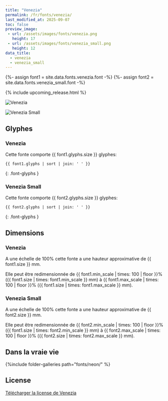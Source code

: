 ```yaml
---
title: "Venezia"
permalink: /fr/fonts/venezia/
last_modified_at: 2025-09-07
toc: false
preview_image:
 - url: /assets/images/fonts/venezia.png
   height: 17
 - url: /assets/images/fonts/venezia_small.png
   height: 12
data_title:
  - venezia
  - venezia_small
---
```

{%- assign font1 = site.data.fonts.venezia.font -%}
{%- assign font2 = site.data.fonts.venezia_small.font -%}

{% include upcoming_release.html %}

![Venezia](/assets/images/fonts/venezia.png)

![Venezia Small](/assets/images/fonts/venezia_small.png)

## Glyphes

### Venezia

Cette fonte comporte  {{ font1.glyphs.size }} glyphes:

```
{{ font1.glyphs | sort | join: ' ' }}
```
{: .font-glyphs }

### Venezia Small

Cette fonte comporte  {{ font2.glyphs.size }} glyphes:

```
{{ font2.glyphs | sort | join: ' ' }}
```
{: .font-glyphs }

## Dimensions

### Venezia

A une échelle de 100% cette fonte a une hauteur approximative de {{ font1.size }} mm. 

Elle peut être redimensionnée de {{ font1.min_scale | times: 100 | floor }}% ({{ font1.size | times: font1.min_scale }} mm)
à {{ font1.max_scale | times: 100 | floor }}% ({{ font1.size | times: font1.max_scale }} mm).

### Venezia Small

A une échelle de 100% cette fonte a une hauteur approximative de {{ font2.size }} mm. 

Elle peut être redimensionnée de {{ font2.min_scale | times: 100 | floor }}% ({{ font1.size | times: font2.min_scale }} mm)
à {{ font2.max_scale | times: 100 | floor }}% ({{ font2.size | times: font2.max_scale }} mm).

## Dans la vraie vie

{%include folder-galleries path="fonts/neon/" %}

## License

[Télécharger la license de Venezia](https://github.com/inkstitch/inkstitch/tree/main/fonts/venezia/LICENSE)

